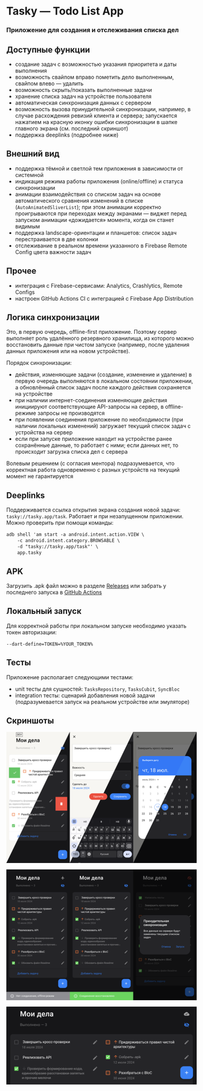 # Tasky — Todo List App

### Приложение для создания и отслеживания списка дел

## Доступные функции
- создание задач с возможностью указания приоритета и даты выполнения
- возможность свайпом вправо пометить дело выполненным, свайпом влево — удалить
- возможность скрыть/показать выполненные задачи
- хранение списка задач на устройстве пользователя
- автоматическая синхронизация данных с сервером
- возможность вызова принудительной синхронизации, например, в случае расхождения ревизий клиента и сервера; запускается нажатием на красную иконку ошибки синхронизации в шапке главного экрана (см. последний скриншот)
- поддержка deeplinks (подробнее ниже)

## Внешний вид
- поддержка тёмной и светлой тем приложения в зависимости от системной
- индикация режима работы приложения (online/offline) и статуса синхронизации
- анимации взаимодействия со списком задач на основе автоматического сравнения изменений в списке (`AutoAnimatedSliverList`); при этом анимации корректно проигрываются при переходах между экранами — виджет перед запуском анимации «дожидается» момента, когда он станет видимым 
- поддержка landscape-ориентации и планшетов: список задач перестраивается в две колонки
- отслеживание в реальном времени указанного в Firebase Remote Config цвета важности задач

## Прочее
- интеграция с Firebase-сервисами: Analytics, Crashlytics, Remote Configs
- настроен GitHub Actions CI с интеграцией с Firebase App Distribution

## Логика синхронизации
Это, в первую очередь, offline-first приложение. Поэтому сервер выполняет роль удалённого резервного хранилища, из которого можно восстановить данные при чистом запуске (например, после удаления данных приложения или на новом устройстве).

Порядок синхронизации:
- действия, изменяющие задачи (создание, изменение и удаление) в первую очередь выполняются в локальном состоянии приложении, а обновлённый список задач после каждого действия сохраняется на устройстве
- при наличии интернет-соединения изменяющие действия инициируют соответствующие API-запросы на сервер, в offline-режиме запросы не производятся
- при появлении соединения приложение по необходимости (при наличии локальных изменений) загружает текущий список задач с устройства на сервер
- если при запуске приложение находит на устройстве ранее сохранённые данные, то работает с ними; если данных нет, то происходит загрузка списка дел с сервера 

Волевым решением (с согласия ментора) подразумевается, что корректная работа одновременно с разных устройств на текущий момент не гарантируется

## Deeplinks
Поддерживается ссылка открытия экрана создания новой задачи: `tasky://tasky.app/task`. Работает и при незапущенном приложении. Можно проверить при помощи команды:
```
adb shell 'am start -a android.intent.action.VIEW \
    -c android.intent.category.BROWSABLE \
    -d "tasky://tasky.app/task"' \
    app.tasky
```

## APK
Загрузить .apk файл можно в разделе [Releases](https://github.com/eshfield/tasky/releases) или забрать у последнего запуска в [GitHub Actions](https://github.com/eshfield/tasky/actions/)

## Локальный запуск
Для корректной работы при локальном запуске необходимо указать токен авторизации:
```
--dart-define=TOKEN=%YOUR_TOKEN%
```

## Тесты
Приложение располагает следующими тестами:
- unit тесты для сущностей: `TasksRepository`, `TasksCubit`, `SyncBloc`
- integration тесты: сценарий добавления новой задачи (подразумевается запуск на реальном устройстве или эмуляторе)

## Скриншоты
![Screenshots1](screenshots/screenshot1.png)

![Screenshots2](screenshots/screenshot2.png)

![Screenshots2](screenshots/screenshot3.png)
